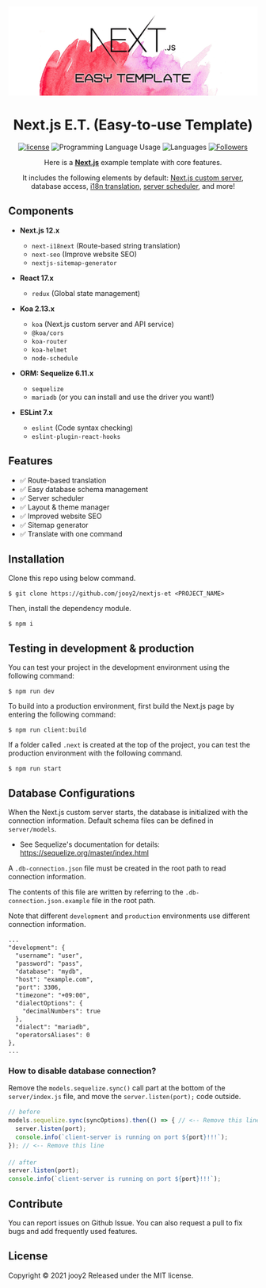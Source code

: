 <div align="center">

![nextjs-et-logo](nextjs-et-logo.png)
# Next.js E.T. (Easy-to-use Template)

[![license](https://img.shields.io/badge/license-MIT-blue.svg)](https://github.com/jooy2/nextjs-et/blob/master/LICENSE)
![Programming Language Usage](https://img.shields.io/github/languages/top/jooy2/nextjs-et)
![Languages](https://img.shields.io/github/languages/count/jooy2/nextjs-et)
[![Followers](https://img.shields.io/github/followers/jooy2?style=social)](https://github.com/jooy2)

Here is a **[Next.js](https://nextjs.org/)** example template with core features.

It includes the following elements by default: [Next.js custom server](https://nextjs.org/docs/advanced-features/custom-server), database access, [i18n translation](https://github.com/isaachinman/next-i18next), [server scheduler](https://github.com/node-schedule/node-schedule), and more!
</div>

## Components
- **Next.js 12.x**
  - `next-i18next` (Route-based string translation)
  - `next-seo` (Improve website SEO)
  - `nextjs-sitemap-generator`

- **React 17.x**
    - `redux` (Global state management)

- **Koa 2.13.x**
    - `koa` (Next.js custom server and API service)
    - `@koa/cors`
    - `koa-router`
    - `koa-helmet`
    - `node-schedule`

- **ORM: Sequelize 6.11.x**
    - `sequelize` 
    - `mariadb` (or you can install and use the driver you want!)

- **ESLint 7.x**
    - `eslint` (Code syntax checking)
    - `eslint-plugin-react-hooks`

## Features
 - ✅ Route-based translation
 - ✅ Easy database schema management
 - ✅ Server scheduler
 - ✅ Layout & theme manager
 - ✅ Improved website SEO
 - ✅ Sitemap generator
 - ✅ Translate with one command

## Installation
Clone this repo using below command.
```shell
$ git clone https://github.com/jooy2/nextjs-et <PROJECT_NAME>
```

Then, install the dependency module.
```shell
$ npm i
```

## Testing in development & production
You can test your project in the development environment using the following command:
```shell
$ npm run dev
```

To build into a production environment, first build the Next.js page by entering the following command:
```shell
$ npm run client:build
```

If a folder called `.next` is created at the top of the project, you can test the production environment with the following command.
```shell
$ npm run start
```

## Database Configurations
When the Next.js custom server starts, the database is initialized with the connection information. Default schema files can be defined in `server/models`.

- See Sequelize's documentation for details: https://sequelize.org/master/index.html

A `.db-connection.json` file must be created in the root path to read connection information.

The contents of this file are written by referring to the `.db-connection.json.example` file in the root path.

Note that different `development` and `production` environments use different connection information.
```text
...
"development": {
  "username": "user",
  "password": "pass",
  "database": "mydb",
  "host": "example.com",
  "port": 3306,
  "timezone": "+09:00",
  "dialectOptions": {
    "decimalNumbers": true
  },
  "dialect": "mariadb",
  "operatorsAliases": 0
},
...
```

### How to disable database connection?
Remove the `models.sequelize.sync()` call part at the bottom of the `server/index.js` file, and move the `server.listen(port);` code outside.
```javascript
// before
models.sequelize.sync(syncOptions).then(() => { // <-- Remove this line
  server.listen(port);
  console.info(`client-server is running on port ${port}!!!`);
}); // <-- Remove this line

// after
server.listen(port);
console.info(`client-server is running on port ${port}!!!`);
```


## Contribute
You can report issues on Github Issue. You can also request a pull to fix bugs and add frequently used features.

## License
Copyright © 2021 jooy2 Released under the MIT license.
